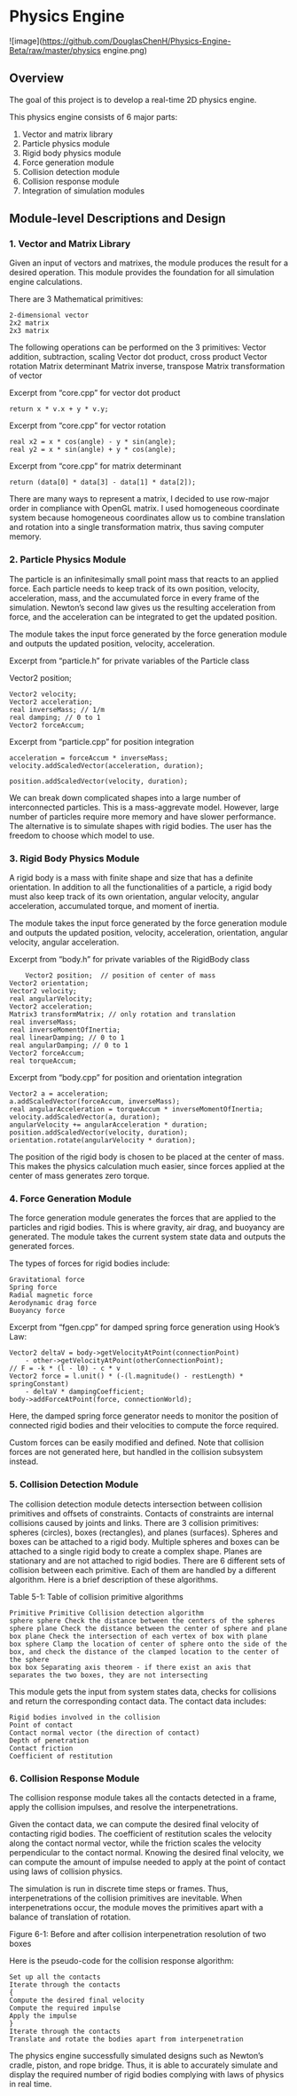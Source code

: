 # Physics Engine
![image](https://github.com/DouglasChenH/Physics-Engine-Beta/raw/master/physics engine.png)
## Overview 

The goal of this project is to develop a real-time 2D physics engine. 

This physics engine consists of 6 major parts:
1. Vector and matrix library 
2. Particle physics module 
3. Rigid body physics module 
4. Force generation module 
5. Collision detection module 
6. Collision response module 
7. Integration of simulation modules 

## Module-level Descriptions and Design 

### 1. Vector and Matrix Library 
Given an input of vectors and matrixes, the module produces the result for a desired operation. This module provides the foundation for all simulation engine calculations.

There are 3 Mathematical primitives: 

	2-dimensional vector
	2x2 matrix
	2x3 matrix

The following operations can be performed on the 3 primitives:
Vector addition, subtraction, scaling
Vector dot product, cross product
Vector rotation
Matrix determinant
Matrix inverse, transpose
Matrix transformation of vector

Excerpt from “core.cpp” for vector dot product

    return x * v.x + y * v.y;

Excerpt from “core.cpp” for vector rotation

	real x2 = x * cos(angle) - y * sin(angle);	
	real y2 = x * sin(angle) + y * cos(angle);
	

Excerpt from “core.cpp” for matrix determinant

    return (data[0] * data[3] - data[1] * data[2]);


There are many ways to represent a matrix, I decided to use row-major order in compliance with OpenGL matrix.  I used homogeneous coordinate system because homogeneous coordinates allow us to combine translation and rotation into a single transformation matrix, thus saving computer memory.


### 2. Particle Physics Module

The particle is an infinitesimally small point mass that reacts to an applied force. Each particle needs to keep track of its own position, velocity, acceleration, mass, and the accumulated force in every frame of the simulation. Newton’s second law gives us the resulting acceleration from force, and the acceleration can be integrated to get the updated position.

The module takes the input force generated by the force generation module and outputs the updated position, velocity, acceleration. 

Excerpt from “particle.h” for private variables of the Particle class

Vector2 position;

	Vector2 velocity;	
	Vector2 acceleration;	
	real inverseMass; // 1/m	
	real damping; // 0 to 1	
	Vector2 forceAccum;

Excerpt from “particle.cpp” for position integration

	acceleration = forceAccum * inverseMass;
	velocity.addScaledVector(acceleration, duration);
	
	position.addScaledVector(velocity, duration);

We can break down complicated shapes into a large number of interconnected particles. This is a mass-aggrevate model. However, large number of particles require more memory and have slower performance. The alternative is to simulate shapes with rigid bodies. The user has the freedom to choose which model to use.



### 3. Rigid Body Physics Module 
A rigid body is a mass with finite shape and size that has a definite orientation. In addition to all the functionalities of a particle, a rigid body must also keep track of its own orientation, angular velocity, angular acceleration, accumulated torque, and moment of inertia.

The module takes the input force generated by the force generation module and outputs the updated position, velocity, acceleration, orientation, angular velocity, angular acceleration. 

Excerpt from “body.h” for private variables of the RigidBody class

        Vector2 position;  // position of center of mass
	Vector2 orientation;
	Vector2 velocity;
	real angularVelocity;
	Vector2 acceleration;
	Matrix3 transformMatrix; // only rotation and translation
	real inverseMass;
	real inverseMomentOfInertia;
	real linearDamping; // 0 to 1
	real angularDamping; // 0 to 1
	Vector2 forceAccum;
	real torqueAccum;

Excerpt from “body.cpp” for position and orientation integration

	Vector2 a = acceleration;
	a.addScaledVector(forceAccum, inverseMass);
	real angularAcceleration = torqueAccum * inverseMomentOfInertia;
	velocity.addScaledVector(a, duration);
	angularVelocity += angularAcceleration * duration;
	position.addScaledVector(velocity, duration);
	orientation.rotate(angularVelocity * duration);


The position of the rigid body is chosen to be placed at the center of mass. This makes the physics calculation much easier, since forces applied at the center of mass generates zero torque.


### 4. Force Generation Module 
The force generation module generates the forces that are applied to the particles and rigid bodies. This is where gravity, air drag, and buoyancy are generated. The module takes the current system state data and outputs the generated forces.

The types of forces for rigid bodies include:

    Gravitational force
    Spring force
    Radial magnetic force
    Aerodynamic drag force
    Buoyancy force

Excerpt from “fgen.cpp” for damped spring force generation using Hook’s Law:

    Vector2 deltaV = body->getVelocityAtPoint(connectionPoint)
		- other->getVelocityAtPoint(otherConnectionPoint);
	// F = -k * (l - l0) - c * v
	Vector2 force = l.unit() * (-(l.magnitude() - restLength) * springConstant)
		- deltaV * dampingCoefficient;
	body->addForceAtPoint(force, connectionWorld);

Here, the damped spring force generator needs to monitor the position of connected rigid bodies and their velocities to compute the force required.

Custom forces can be easily modified and defined. Note that collision forces are not generated here, but handled in the collision subsystem instead.


### 5. Collision Detection Module 

The collision detection module detects intersection between collision primitives and offsets of constraints. Contacts of constraints are internal collisions caused by joints and links. There are 3 collision primitives: spheres (circles), boxes (rectangles), and planes (surfaces). Spheres and boxes can be attached to a rigid body. Multiple spheres and boxes can be attached to a single rigid body to create a complex shape. Planes are stationary and are not attached to rigid bodies. There are 6 different sets of collision between each primitive. Each of them are handled by a different algorithm. Here is a brief description of these algorithms.

Table 5-1: Table of collision primitive algorithms

    Primitive Primitive Collision detection algorithm
    sphere sphere Check the distance between the centers of the spheres
    sphere plane Check the distance between the center of sphere and plane
    box plane Check the intersection of each vertex of box with plane
    box sphere Clamp the location of center of sphere onto the side of the box, and check the distance of the clamped location to the center of the sphere
    box box Separating axis theorem - if there exist an axis that separates the two boxes, they are not intersecting

This module gets the input from system states data, checks for collisions and return the corresponding contact data. The contact data includes:

	Rigid bodies involved in the collision
	Point of contact
	Contact normal vector (the direction of contact)
	Depth of penetration
	Contact friction
	Coefficient of restitution

### 6. Collision Response Module 
The collision response module takes all the contacts detected in a frame, apply the collision impulses, and resolve the interpenetrations.

Given the contact data, we can compute the desired final velocity of contacting rigid bodies. The coefficient of restitution scales the velocity along the contact normal vector, while the friction scales the velocity perpendicular to the contact normal. Knowing the desired final velocity, we can compute the amount of impulse needed to apply at the point of contact using laws of collision physics.

The simulation is run in discrete time steps or frames. Thus, interpenetrations of the collision primitives are inevitable. When interpenetrations occur, the module moves the primitives apart with a balance of translation of rotation. 


Figure 6-1: Before and after collision interpenetration resolution of two boxes

Here is the pseudo-code for the collision response algorithm:

	Set up all the contacts
	Iterate through the contacts
	{
	Compute the desired final velocity
	Compute the required impulse
	Apply the impulse
	}
	Iterate through the contacts
	Translate and rotate the bodies apart from interpenetration


The physics engine successfully simulated designs such as Newton’s cradle, piston, and rope bridge. Thus, it is able to accurately simulate and display the required number of rigid bodies complying with laws of physics in real time. 


